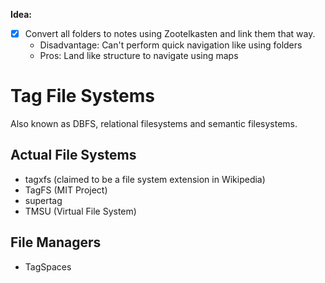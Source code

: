 **Idea:**
- [x] Convert all folders to notes using Zootelkasten and link them that way. 
	- Disadvantage: Can't perform quick navigation like using folders
	- Pros: Land like structure to navigate using maps

# Tag File Systems

Also known as DBFS, relational filesystems and semantic filesystems.
## Actual File Systems
- tagxfs (claimed to be a file system extension in Wikipedia)
- TagFS (MIT Project)
- supertag
- TMSU (Virtual File System)
## File Managers
- TagSpaces